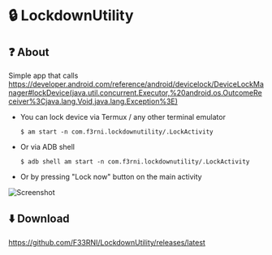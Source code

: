 # 🔒 LockdownUtility

## ❓ About

Simple app that
calls <https://developer.android.com/reference/android/devicelock/DeviceLockManager#lockDevice(java.util.concurrent.Executor,%20android.os.OutcomeReceiver%3Cjava.lang.Void,java.lang.Exception%3E)>

- You can lock device via Termux / any other terminal emulator

  ```shell
  $ am start -n com.f3rni.lockdownutility/.LockActivity
  ```

- Or via ADB shell

  ```shell
  $ adb shell am start -n com.f3rni.lockdownutility/.LockActivity
  ```

- Or by pressing "Lock now" button on the main activity

![Screenshot](https://github.com/F33RNI/LockdownUtility/screenshot.png)

## ⬇️ Download

<https://github.com/F33RNI/LockdownUtility/releases/latest>
